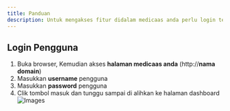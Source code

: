```yaml
---
title: Panduan
description: Untuk mengakses fitur didalam medicaas anda perlu login terlebih dahulu
---
```


## Login Pengguna

1. Buka browser, Kemudian akses **halaman medicaas anda** (http://**nama domain**)
2. Masukkan **username** pengguna
3. Masukkan **password** pengguna
4. Clik tombol masuk dan tunggu sampai di alihkan ke halaman dashboard
   ![Images](/loginpage.png)
